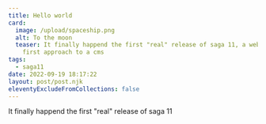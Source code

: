 ```yaml
---
title: Hello world
card:
  image: /upload/spaceship.png
  alt: To the moon
  teaser: I﻿t finally happend the first "real" release of saga 11, a webdesigner
    first approach to a cms
tags:
  - saga11
date: 2022-09-19 18:17:22
layout: post/post.njk
eleventyExcludeFromCollections: false
---
```

I﻿t finally happend the first "real" release of saga 11